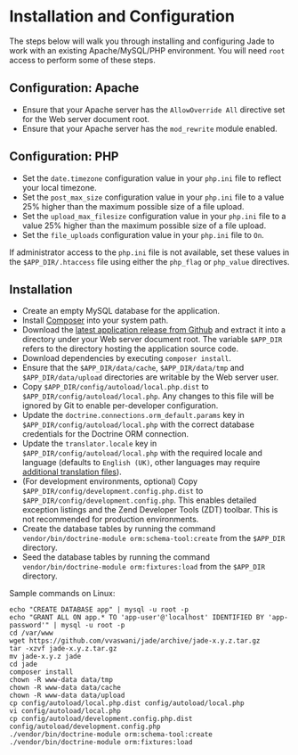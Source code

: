 # Installation and Configuration

The steps below will walk you through installing and configuring Jade to work with an existing Apache/MySQL/PHP environment. You will need `root` access to perform some of these steps.

## Configuration: Apache

* Ensure that your Apache server has the `AllowOverride All` directive set for the Web server document root.
* Ensure that your Apache server has the `mod_rewrite` module enabled.

## Configuration: PHP

* Set the `date.timezone` configuration value in your `php.ini` file to reflect your local timezone.
* Set the `post_max_size` configuration value in your `php.ini` file to a value 25% higher than the maximum possible size of a file upload.
* Set the `upload_max_filesize` configuration value in your `php.ini` file to a value 25% higher than the maximum possible size of a file upload.
* Set the `file_uploads` configuration value in your `php.ini` file to `On`.

If administrator access to the `php.ini` file is not available, set these values in the `$APP_DIR/.htaccess` file using either the `php_flag` or `php_value` directives.

## Installation

* Create an empty MySQL database for the application.
* Install [Composer](http://getcomposer.org/) into your system path.
* Download the [latest application release from Github](https://github.com/vvaswani/jade/releases) and extract it into a directory under your Web server document root. The variable `$APP_DIR` refers to the directory hosting the application source code.
* Download dependencies by executing `composer install`.
* Ensure that the `$APP_DIR/data/cache`, `$APP_DIR/data/tmp` and `$APP_DIR/data/upload` directories are writable by the Web server user.
* Copy `$APP_DIR/config/autoload/local.php.dist` to `$APP_DIR/config/autoload/local.php`. Any changes to this file will be ignored by Git to enable per-developer configuration.
* Update the `doctrine.connections.orm_default.params` key in `$APP_DIR/config/autoload/local.php` with the correct database credentials for the Doctrine ORM connection.
* Update the `translator.locale` key in `$APP_DIR/config/autoload/local.php` with the required locale and language (defaults to `English (UK)`, other languages may require [additional translation files](docs/LOCALIZATION.md)).
* (For development environments, optional) Copy `$APP_DIR/config/development.config.php.dist` to `$APP_DIR/config/development.config.php`. This enables detailed exception listings and the Zend Developer Tools (ZDT) toolbar. This is not recommended for production environments.
* Create the database tables by running the command `vendor/bin/doctrine-module orm:schema-tool:create` from the `$APP_DIR` directory.
* Seed the database tables by running the command `vendor/bin/doctrine-module orm:fixtures:load` from the `$APP_DIR` directory.

Sample commands on Linux:

    echo "CREATE DATABASE app" | mysql -u root -p
    echo "GRANT ALL ON app.* TO 'app-user'@'localhost' IDENTIFIED BY 'app-password'" | mysql -u root -p
    cd /var/www
    wget https://github.com/vvaswani/jade/archive/jade-x.y.z.tar.gz
    tar -xzvf jade-x.y.z.tar.gz
    mv jade-x.y.z jade
    cd jade
    composer install
    chown -R www-data data/tmp
    chown -R www-data data/cache
    chown -R www-data data/upload
    cp config/autoload/local.php.dist config/autoload/local.php
    vi config/autoload/local.php
    cp config/autoload/development.config.php.dist config/autoload/development.config.php
    ./vendor/bin/doctrine-module orm:schema-tool:create
    ./vendor/bin/doctrine-module orm:fixtures:load